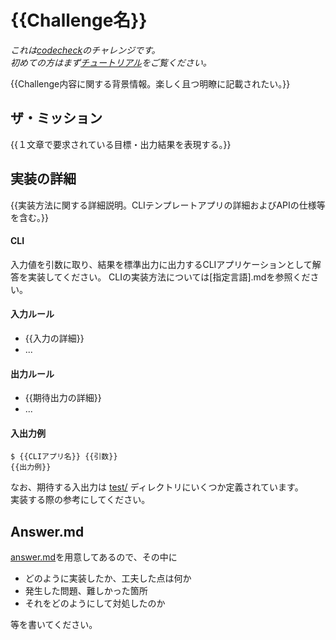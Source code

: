 <!-- TODO: WARNING! There are many sections marked `TODO` and `{{}}` in this repo. -->
<!--       - Do all the TODO tasks. -->
<!--       - Fill out all the `{{}}`s. -->
<!--       - Remove all `TODO`s and `{{}}`s when complete. -->
<!--       - For more information, see [codecheck-contents CONTRIBUTING.md](https://github.com/givery-technology/codecheck-contents/blob/master/CONTRIBUTING.md) -->

# {{Challenge名}}

*これは[codecheck](https://app.code-check.io/)のチャレンジです。  
初めての方はまず[チュートリアル](https://app.code-check.io/orgs/codecheck/challenges/77)をご覧ください。*

{{Challenge内容に関する背景情報。楽しく且つ明瞭に記載されたい。}}

## ザ・ミッション
{{１文章で要求されている目標・出力結果を表現する。}}

## 実装の詳細
{{実装方法に関する詳細説明。CLIテンプレートアプリの詳細およびAPIの仕様等を含む。}}

#### CLI
入力値を引数に取り、結果を標準出力に出力するCLIアプリケーションとして解答を実装してください。
CLIの実装方法については[指定言語].mdを参照ください。

#### 入力ルール
- {{入力の詳細}}
- ...

#### 出力ルール
- {{期待出力の詳細}}
- ...

#### 入出力例
```shell
$ {{CLIアプリ名}} {{引数}}
{{出力例}}
```

なお、期待する入出力は [test/](./test/) ディレクトリにいくつか定義されています。  
実装する際の参考にしてください。

## Answer.md
[answer.md](./answer.md)を用意してあるので、その中に

- どのように実装したか、工夫した点は何か
- 発生した問題、難しかった箇所
- それをどのようにして対処したのか

等を書いてください。
